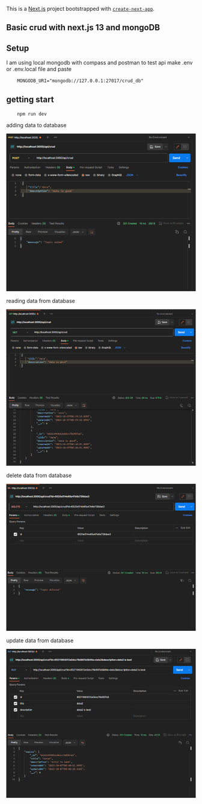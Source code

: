 This is a [Next.js](https://nextjs.org/) project bootstrapped with [`create-next-app`](https://github.com/vercel/next.js/tree/canary/packages/create-next-app).

## Basic crud with next.js 13 and mongoDB


## Setup

I am using local mongodb with compass
and postman to test api
make .env or .env.local file and paste 
```text
    MONGODB_URI="mongodb://127.0.0.1:27017/crud_db"
```

 ## getting start

```text
    npm run dev
```
adding data to database
<p align="center">
  <img src="./gitresource/add.png" />
</p>

reading data from database
<p align="center">
  <img src="./gitresource/reading.png" />
</p>

delete data from database
<p align="center">
  <img src="./gitresource/delete.png" />
</p>

update data from database
<p align="center">
  <img src="./gitresource/update.png" />
</p>

